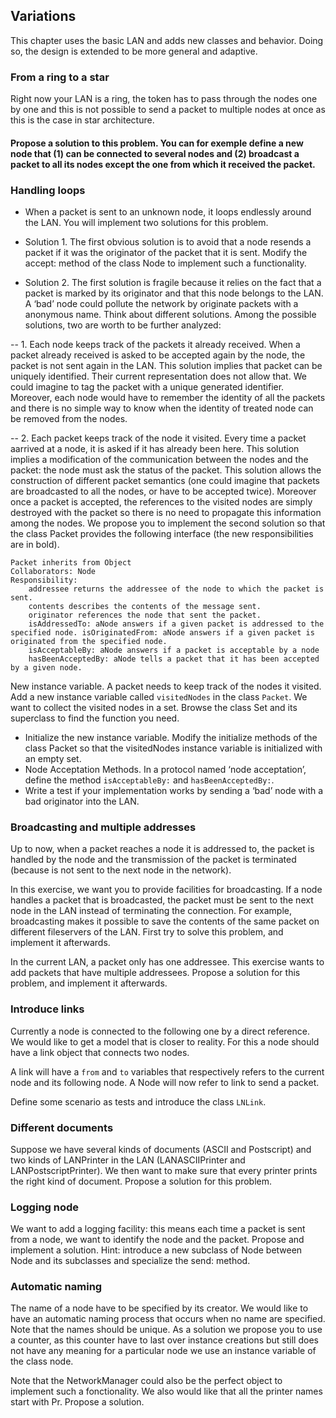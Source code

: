 ## Variations 

This chapter uses the basic LAN and adds new classes and behavior. Doing so, the design is
extended to be more general and adaptive.

### From a ring to a star

Right now your LAN is a ring, the token has to pass through the nodes one by one and this is not possible to
send a packet to multiple nodes at once as this is the case in star architecture.

#### Propose a solution to this problem. You can for exemple define a new node that (1) can be connected to several nodes and (2) broadcast a packet to all its nodes except the one from which it received the packet. 


### Handling loops

- When a packet is sent to an unknown node, it loops endlessly around the LAN. You will implement two
solutions for this problem.

- Solution 1. The first obvious solution is to avoid that a node resends a packet if it was the originator of
the packet that it is sent. Modify the accept: method of the class Node to implement such a functionality.

- Solution 2. The first solution is fragile because it relies on the fact that a packet is marked by its originator
and that this node belongs to the LAN. A ‘bad’ node could pollute the network by originate packets with a
anonymous name. Think about different solutions.
Among the possible solutions, two are worth to be further analyzed:

-- 1. Each node keeps track of the packets it already received. When a packet already received is asked
to be accepted again by the node, the packet is not sent again in the LAN. This solution implies
that packet can be uniquely identified. Their current representation does not allow that. We could
imagine to tag the packet with a unique generated identifier. Moreover, each node would have to
remember the identity of all the packets and there is no simple way to know when the identity of
treated node can be removed from the nodes.

-- 2. Each packet keeps track of the node it visited. Every time a packet aarrived at a node, it is asked if it
has already been here. This solution implies a modification of the communication between the nodes
and the packet: the node must ask the status of the packet. This solution allows the construction of
different packet semantics (one could imagine that packets are broadcasted to all the nodes, or have
to be accepted twice). Moreover once a packet is accepted, the references to the visited nodes are
simply destroyed with the packet so there is no need to propagate this information among the nodes.
We propose you to implement the second solution so that the class Packet provides the following
interface (the new responsibilities are in bold).

```
Packet inherits from Object
Collaborators: Node
Responsibility:
	addressee returns the addressee of the node to which the packet is sent.
	contents describes the contents of the message sent.
	originator references the node that sent the packet.
	isAddressedTo: aNode answers if a given packet is addressed to the specified node. isOriginatedFrom: aNode answers if a given packet is originated from the specified node.
	isAcceptableBy: aNode answers if a packet is acceptable by a node
	hasBeenAcceptedBy: aNode tells a packet that it has been accepted by a given node.
```

New instance variable. A packet needs to keep track of the nodes it visited. Add a new instance variable
called `visitedNodes` in the class `Packet`. We want to collect the visited nodes in a set. Browse
the class Set and its superclass to find the function you need.

- Initialize the new instance variable. Modify the initialize methods of the class Packet so that the
visitedNodes instance variable is initialized with an empty set.
- Node Acceptation Methods. In a protocol named ‘node acceptation’, define the method `isAcceptableBy:`
and `hasBeenAcceptedBy:`.
- Write a test if your implementation works by sending a ‘bad’ node with a bad originator into the LAN.

### Broadcasting and multiple addresses

 Up to now, when a packet reaches a node it is addressed to, the packet is handled by the node and the
transmission of the packet is terminated (because is not sent to the next node in the network). 

In this exercise, we want you to provide facilities for broadcasting. If a node handles a packet that is broadcasted,
the packet must be sent to the next node in the LAN instead of terminating the connection. For example,
broadcasting makes it possible to save the contents of the same packet on different fileservers of the LAN.
First try to solve this problem, and implement it afterwards.

In the current LAN, a packet only has one addressee. This exercise wants to add packets that have
multiple addressees. Propose a solution for this problem, and implement it afterwards.

### Introduce links

Currently a node is connected to the following one by a direct reference. We would like to get a model that is closer to reality. For this a node should have a link object that connects two nodes. 

A link will have a `from` and `to` variables that respectively refers to the current node and its following node. A Node will now refer to link to send a packet.

Define some scenario as tests and introduce the class `LNLink`.

### Different documents

 Suppose we have several kinds of documents (ASCII and Postscript) and two kinds of LANPrinter in the
LAN (LANASCIIPrinter and LANPostscriptPrinter). We then want to make sure that every printer prints
the right kind of document. Propose a solution for this problem.

### Logging node

We want to add a logging facility: this means each time a packet is sent from a node, we want to identify the
node and the packet. Propose and implement a solution. Hint: introduce a new subclass of Node between
Node and its subclasses and specialize the send: method.

### Automatic naming

The name of a node have to be specified by its creator. We would like to have an automatic naming process
that occurs when no name are specified. Note that the names should be unique. As a solution we propose
you to use a counter, as this counter have to last over instance creations but still does not have any meaning
for a particular node we use an instance variable of the class node.

Note that the NetworkManager could also be the perfect object to implement such a fonctionality. We
also would like that all the printer names start with Pr. Propose a solution.
